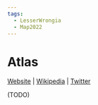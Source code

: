 ```yaml
---
tags:
  - LesserWrongia
  - Map2022
---
```

# Atlas

[Website]() | [Wikipedia]() |  [Twitter]()

(TODO)